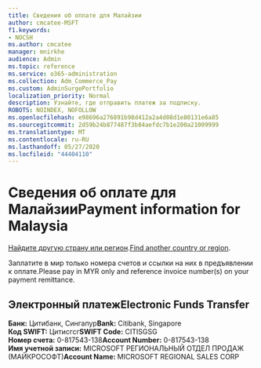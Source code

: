 ```yaml
---
title: Сведения об оплате для Малайзии
author: cmcatee-MSFT
f1.keywords:
- NOCSH
ms.author: cmcatee
manager: mnirkhe
audience: Admin
ms.topic: reference
ms.service: o365-administration
ms.collection: Adm_Commerce_Pay
ms.custom: AdminSurgePortfolio
localization_priority: Normal
description: Узнайте, где отправить платеж за подписку.
ROBOTS: NOINDEX, NOFOLLOW
ms.openlocfilehash: e98696a276891b98d412a2a4d08d1e80131e6a85
ms.sourcegitcommit: 2d59b24b877487f3b84aefdc7b1e200a21009999
ms.translationtype: MT
ms.contentlocale: ru-RU
ms.lasthandoff: 05/27/2020
ms.locfileid: "44404110"
---
```

# <a name="payment-information-for-malaysia"></a><span data-ttu-id="19d48-103">Сведения об оплате для Малайзии</span><span class="sxs-lookup"><span data-stu-id="19d48-103">Payment information for Malaysia</span></span>

<span data-ttu-id="19d48-104">[Найдите другую страну или регион](../billing-and-payments/pay-for-your-subscription.md).</span><span class="sxs-lookup"><span data-stu-id="19d48-104">[Find another country or region](../billing-and-payments/pay-for-your-subscription.md).</span></span>

<span data-ttu-id="19d48-105">Заплатите в мир только номера счетов и ссылки на них в предъявлении к оплате.</span><span class="sxs-lookup"><span data-stu-id="19d48-105">Please pay in MYR only and reference invoice number(s) on your payment remittance.</span></span>

## <a name="electronic-funds-transfer"></a><span data-ttu-id="19d48-106">Электронный платеж</span><span class="sxs-lookup"><span data-stu-id="19d48-106">Electronic Funds Transfer</span></span>

<span data-ttu-id="19d48-107">**Банк:** Цитибанк, Сингапур</span><span class="sxs-lookup"><span data-stu-id="19d48-107">**Bank:** Citibank, Singapore</span></span>  
<span data-ttu-id="19d48-108">**Код SWIFT:** Цитисгсг</span><span class="sxs-lookup"><span data-stu-id="19d48-108">**SWIFT Code:** CITISGSG</span></span>  
<span data-ttu-id="19d48-109">**Номер счета:** 0-817543-138</span><span class="sxs-lookup"><span data-stu-id="19d48-109">**Account Number:** 0-817543-138</span></span>  
<span data-ttu-id="19d48-110">**Имя учетной записи:** MICROSOFT РЕГИОНАЛЬНЫЙ ОТДЕЛ ПРОДАЖ (МАЙКРОСОФТ)</span><span class="sxs-lookup"><span data-stu-id="19d48-110">**Account Name:** MICROSOFT REGIONAL SALES CORP</span></span>  